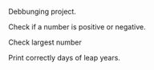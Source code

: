Debbunging project.

Check if a number is positive or negative.

Check largest number

Print correctly days of leap years.
